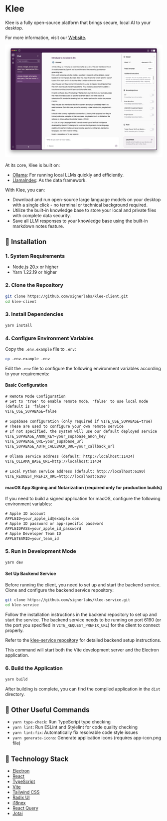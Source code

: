 # Klee
Klee is a fully open-source platform that brings secure, local AI to your desktop.

For more information, visit our <u>[Website](https://kleedesktop.com/)</u>.

![Klee Screenshot](public/KleeScreenShot.png)

At its core, Klee is built on:
- <u>[Ollama](https://ollama.com/)</u>: For running local LLMs quickly and efficiently.
- <u>[LlamaIndex](https://www.llamaindex.ai/)</u>: As the data framework.

With Klee, you can:
- Download and run open-source large language models on your desktop with a single click - no terminal or technical background required.
- Utilize the built-in knowledge base to store your local and private files with complete data security.
- Save all LLM responses to your knowledge base using the built-in markdown notes feature.

## 🔧 Installation

### 1. System Requirements

- Node.js 20.x or higher
- Yarn 1.22.19 or higher

### 2. Clone the Repository

```bash
git clone https://github.com/signerlabs/klee-client.git
cd klee-client
```

### 3. Install Dependencies

```bash
yarn install
```

### 4. Configure Environment Variables

Copy the `.env.example` file to `.env`:

```bash
cp .env.example .env
```

Edit the `.env` file to configure the following environment variables according to your requirements:

#### Basic Configuration

```
# Remote Mode Configuration
# Set to 'true' to enable remote mode, 'false' to use local mode (default is 'false')
VITE_USE_SUPABASE=false

# Supabase configuration (only required if VITE_USE_SUPABASE=true)
# These are used to configure your own remote service
# If not specified, the system will use our default deployed service
VITE_SUPABASE_ANON_KEY=your_supabase_anon_key
VITE_SUPABASE_URL=your_supabase_url
VITE_SUPABASE_AUTH_CALLBACK_URL=your_callback_url

# Ollama service address (default: http://localhost:11434)
VITE_OLLAMA_BASE_URL=http://localhost:11434

# Local Python service address (default: http://localhost:6190)
VITE_REQUEST_PREFIX_URL=http://localhost:6190
```

#### macOS App Signing and Notarization (required only for production builds)

If you need to build a signed application for macOS, configure the following environment variables:

```
# Apple ID account
APPLEID=your_apple_id@example.com
# Apple ID password or app-specific password
APPLEIDPASS=your_apple_id_password
# Apple Developer Team ID
APPLETEAMID=your_team_id
```

### 5. Run in Development Mode

```bash
yarn dev
```

#### Set Up Backend Service

Before running the client, you need to set up and start the backend service. Clone and configure the backend service repository:

```bash
git clone https://github.com/signerlabs/klee-service.git
cd klee-service
```

Follow the installation instructions in the backend repository to set up and start the service. The backend service needs to be running on port 6190 (or the port you specified in `VITE_REQUEST_PREFIX_URL`) for the client to connect properly.

Refer to the [klee-service repository](https://github.com/signerlabs/klee-service) for detailed backend setup instructions.

This command will start both the Vite development server and the Electron application.

### 6. Build the Application

```bash
yarn build
```

After building is complete, you can find the compiled application in the `dist` directory.

## 🚀 Other Useful Commands

- `yarn type-check`: Run TypeScript type checking
- `yarn lint`: Run ESLint and Stylelint for code quality checking
- `yarn lint:fix`: Automatically fix resolvable code style issues
- `yarn generate-icons`: Generate application icons (requires app-icon.png file)

## 📖 Technology Stack

- <u>[Electron](https://www.electronjs.org/)</u>
- <u>[React](https://react.dev/)</u>
- <u>[TypeScript](https://www.typescriptlang.org/)</u>
- <u>[Vite](https://vite.dev/)</u>
- <u>[Tailwind CSS](https://tailwindcss.com/)</u>
- <u>[Radix UI](https://www.radix-ui.com/)</u>
- <u>[i18nex](https://www.i18next.com/)</u>
- <u>[React Query](https://github.com/TanStack/query/)</u>
- <u>[Jotai](https://jotai.org/)</u>
